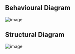 ## Behavioural Diagram

![image](https://user-images.githubusercontent.com/94519131/144435108-da5664e0-842e-4c64-b460-40b57bca03a6.png)


## Structural Diagram

![image](https://user-images.githubusercontent.com/94519131/144435331-c0ebb81a-70de-47c6-a85d-b03d26b6af03.png)

